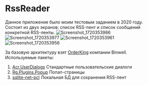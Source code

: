 # RssReader
Данное приложение было моим тестовым заданием в 2020 году. Состоит из двух экранов: список RSS-лент и список сообщений конкретной RSS-ленты.
![Screenshot_1720353986](https://github.com/OlegTiotenshi/RssReader/assets/63308514/a48999aa-c36b-4a71-b3d5-c382dc428c7e)
![Screenshot_1720353977](https://github.com/OlegTiotenshi/RssReader/assets/63308514/f2e74f9f-bb41-40e5-a4f6-22b596b4a1c9)
![Screenshot_1720353961](https://github.com/OlegTiotenshi/RssReader/assets/63308514/e2354ea3-acdc-4d46-be35-e29c6bf117be)
![Screenshot_1720353956](https://github.com/OlegTiotenshi/RssReader/assets/63308514/46bca15b-0ff9-406c-a00d-abdd49133ee8)

За базовую архитектуру взят [OrderKing]([url](https://github.com/Binwell/Order-King-Mobile-Core)) компании Binwell.
Используемые пакеты:
1) [Acr.UserDialogs]([url](https://github.com/aritchie/userdialogs)) Стандартные пользовательские диалоги
2) [Rg.Plugins.Popup]([url](https://github.com/rotorgames/Rg.Plugins.Popup)) Попап-страницы
3) [sqlite-net-pcl]([url](https://github.com/praeclarum/sqlite-net)) Локальная БД для сохранения RSS-лент

